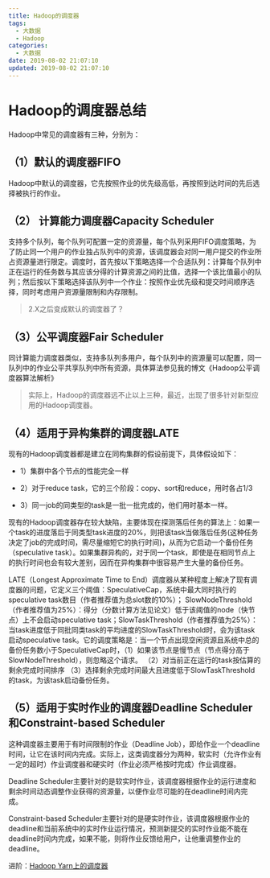 ```yaml
---
title: Hadoop的调度器
tags:
  - 大数据
  - Hadoop
categories:
  - 大数据
date: 2019-08-02 21:07:10
updated: 2019-08-02 21:07:10
---
```


# Hadoop的调度器总结

Hadoop中常见的调度器有三种，分别为： 
## （1）默认的调度器FIFO
Hadoop中默认的调度器，它先按照作业的优先级高低，再按照到达时间的先后选择被执行的作业。

## （2） 计算能力调度器Capacity Scheduler

支持多个队列，每个队列可配置一定的资源量，每个队列采用FIFO调度策略，为了防止同一个用户的作业独占队列中的资源，该调度器会对同一用户提交的作业所占资源量进行限定。调度时，首先按以下策略选择一个合适队列：计算每个队列中正在运行的任务数与其应该分得的计算资源之间的比值，选择一个该比值最小的队列；然后按以下策略选择该队列中一个作业：按照作业优先级和提交时间顺序选择，同时考虑用户资源量限制和内存限制。
> 2.X之后变成默认的调度器了？

## （3）公平调度器Fair Scheduler

同计算能力调度器类似，支持多队列多用户，每个队列中的资源量可以配置，同一队列中的作业公平共享队列中所有资源，具体算法参见我的博文《Hadoop公平调度器算法解析》

> 实际上，Hadoop的调度器远不止以上三种，最近，出现了很多针对新型应用的Hadoop调度器。

## （4）适用于异构集群的调度器LATE

现有的Hadoop调度器都是建立在同构集群的假设前提下，具体假设如下：

- 1）集群中各个节点的性能完全一样

- 2）对于reduce task，它的三个阶段：copy、sort和reduce，用时各占1/3

- 3）同一job的同类型的task是一批一批完成的，他们用时基本一样。

现有的Hadoop调度器存在较大缺陷，主要体现在探测落后任务的算法上：如果一个task的进度落后于同类型task进度的20%，则把该task当做落后任务(这种任务决定了job的完成时间，需尽量缩短它的执行时间)，从而为它启动一个备份任务（speculative task）。如果集群异构的，对于同一个task，即使是在相同节点上的执行时间也会有较大差别，因而在异构集群中很容易产生大量的备份任务。

LATE（Longest Approximate Time to End）调度器从某种程度上解决了现有调度器的问题，它定义三个阈值：SpeculativeCap，系统中最大同时执行的speculative task数目（作者推荐值为总slot数的10%）； SlowNodeThreshold（作者推荐值为25%）：得分（分数计算方法见论文）低于该阈值的node（快节点）上不会启动speculative task；SlowTaskThreshold（作者推荐值为25%）：当task进度低于同批同类task的平均进度的SlowTaskThreshold时，会为该task启动speculative task。它的调度策略是：当一个节点出现空闲资源且系统中总的备份任务数小于SpeculativeCap时，（1）如果该节点是慢节点（节点得分高于SlowNodeThreshold），则忽略这个请求。 （2）对当前正在运行的task按估算的剩余完成时间排序 （3）选择剩余完成时间最大且进度低于SlowTaskThreshold的task，为该task启动备份任务。

## （5）适用于实时作业的调度器Deadline Scheduler和Constraint-based Scheduler

这种调度器主要用于有时间限制的作业（Deadline Job），即给作业一个deadline时间，让它在该时间内完成。实际上，这类调度器分为两种，软实时（允许作业有一定的超时）作业调度器和硬实时（作业必须严格按时完成）作业调度器。

Deadline Scheduler主要针对的是软实时作业，该调度器根据作业的运行进度和剩余时间动态调整作业获得的资源量，以便作业尽可能的在deadline时间内完成。

Constraint-based Scheduler主要针对的是硬实时作业，该调度器根据作业的deadline和当前系统中的实时作业运行情况，预测新提交的实时作业能不能在deadline时间内完成，如果不能，则将作业反馈给用户，让他重调整作业的deadline。

进阶：[Hadoop Yarn上的调度器](https://blog.csdn.net/sunnyyoona/article/details/80263078)

